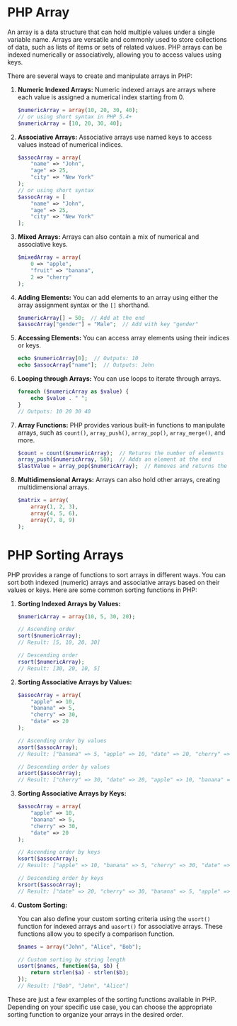 # PHP Array 

An array is a data structure that can hold multiple values under a single variable name. Arrays are versatile and commonly used to store collections of data, such as lists of items or sets of related values. PHP arrays can be indexed numerically or associatively, allowing you to access values using keys.

There are several ways to create and manipulate arrays in PHP:

1. **Numeric Indexed Arrays:**
   Numeric indexed arrays are arrays where each value is assigned a numerical index starting from 0.

   ```php
   $numericArray = array(10, 20, 30, 40);
   // or using short syntax in PHP 5.4+
   $numericArray = [10, 20, 30, 40];
   ```

2. **Associative Arrays:**
   Associative arrays use named keys to access values instead of numerical indices.

   ```php
   $assocArray = array(
       "name" => "John",
       "age" => 25,
       "city" => "New York"
   );
   // or using short syntax
   $assocArray = [
       "name" => "John",
       "age" => 25,
       "city" => "New York"
   ];
   ```

3. **Mixed Arrays:**
   Arrays can also contain a mix of numerical and associative keys.

   ```php
   $mixedArray = array(
       0 => "apple",
       "fruit" => "banana",
       2 => "cherry"
   );
   ```

4. **Adding Elements:**
   You can add elements to an array using either the array assignment syntax or the `[]` shorthand.

   ```php
   $numericArray[] = 50;  // Add at the end
   $assocArray["gender"] = "Male";  // Add with key "gender"
   ```

5. **Accessing Elements:**
   You can access array elements using their indices or keys.

   ```php
   echo $numericArray[0];  // Outputs: 10
   echo $assocArray["name"];  // Outputs: John
   ```

6. **Looping through Arrays:**
   You can use loops to iterate through arrays.

   ```php
   foreach ($numericArray as $value) {
       echo $value . " ";
   }
   // Outputs: 10 20 30 40
   ```

7. **Array Functions:**
   PHP provides various built-in functions to manipulate arrays, such as `count()`, `array_push()`, `array_pop()`, `array_merge()`, and more.

   ```php
   $count = count($numericArray);  // Returns the number of elements
   array_push($numericArray, 50);  // Adds an element at the end
   $lastValue = array_pop($numericArray);  // Removes and returns the last element
   ```

8. **Multidimensional Arrays:**
   Arrays can also hold other arrays, creating multidimensional arrays.

   ```php
   $matrix = array(
       array(1, 2, 3),
       array(4, 5, 6),
       array(7, 8, 9)
   );
   ```
# PHP Sorting Arrays

PHP provides a range of functions to sort arrays in different ways. You can sort both indexed (numeric) arrays and associative arrays based on their values or keys. Here are some common sorting functions in PHP:

1. **Sorting Indexed Arrays by Values:**

   ```php
   $numericArray = array(10, 5, 30, 20);

   // Ascending order
   sort($numericArray);
   // Result: [5, 10, 20, 30]

   // Descending order
   rsort($numericArray);
   // Result: [30, 20, 10, 5]
   ```

2. **Sorting Associative Arrays by Values:**

   ```php
   $assocArray = array(
       "apple" => 10,
       "banana" => 5,
       "cherry" => 30,
       "date" => 20
   );

   // Ascending order by values
   asort($assocArray);
   // Result: ["banana" => 5, "apple" => 10, "date" => 20, "cherry" => 30]

   // Descending order by values
   arsort($assocArray);
   // Result: ["cherry" => 30, "date" => 20, "apple" => 10, "banana" => 5]
   ```

3. **Sorting Associative Arrays by Keys:**

   ```php
   $assocArray = array(
       "apple" => 10,
       "banana" => 5,
       "cherry" => 30,
       "date" => 20
   );

   // Ascending order by keys
   ksort($assocArray);
   // Result: ["apple" => 10, "banana" => 5, "cherry" => 30, "date" => 20]

   // Descending order by keys
   krsort($assocArray);
   // Result: ["date" => 20, "cherry" => 30, "banana" => 5, "apple" => 10]
   ```

4. **Custom Sorting:**
   
   You can also define your custom sorting criteria using the `usort()` function for indexed arrays and `uasort()` for associative arrays. These functions allow you to specify a comparison function.

   ```php
   $names = array("John", "Alice", "Bob");

   // Custom sorting by string length
   usort($names, function($a, $b) {
       return strlen($a) - strlen($b);
   });
   // Result: ["Bob", "John", "Alice"]
   ```

These are just a few examples of the sorting functions available in PHP. Depending on your specific use case, you can choose the appropriate sorting function to organize your arrays in the desired order.
